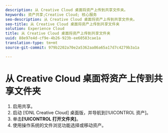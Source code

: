 ```yaml
---
description: 从 Creative Cloud 桌面将资产上传到共享文件夹。
keywords: 资产共享;Creative Cloud; 核心服务
seo-description: 从 Creative Cloud 桌面将资产上传到共享文件夹。
seo-title: 从 Creative Cloud 桌面将资产上传到共享文件夹
solution: Experience Cloud
title: 从 Creative Cloud 桌面将资产上传到共享文件夹
uuid: 88e97e4d-cf9e-4b26-923b-ee60583cae1a
translation-type: tm+mt
source-git-commit: 979b2202a70e2a5362aa86a65a17d7c4279b3a1a

---
```



# 从 Creative Cloud 桌面将资产上传到共享文件夹

1. 启用共享。
1. 启动 [!DNL Creative Cloud] 桌面版，并导航到[!UICONTROL 资产]。
1. 单击&#x200B;**[!UICONTROL 打开文件夹]**。
1. 使用操作系统的文件浏览功能选择或移动资产。
